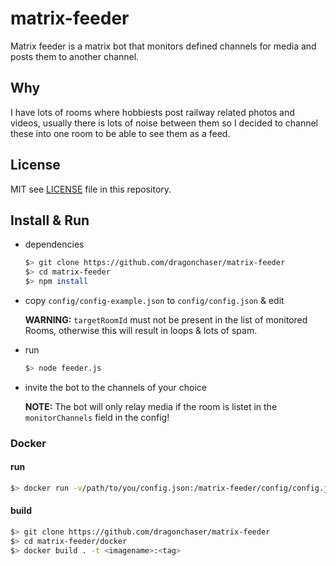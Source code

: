 # matrix-feeder

Matrix feeder is a matrix bot that monitors defined channels for media and posts them to another channel.

## Why

I have lots of rooms where hobbiests post railway related photos and videos, usually there is lots of noise between them so I decided to channel these into one room to be able to see them as a feed.

## License

MIT see [LICENSE](https://github.com/dragonchaser/matrix-feeder/blob/master/LICENSE) file in this repository.

## Install & Run

- dependencies

  ```bash
  $> git clone https://github.com/dragonchaser/matrix-feeder
  $> cd matrix-feeder
  $> npm install
- copy `config/config-example.json` to `config/config.json` & edit

  **WARNING:** `targetRoomId` must not be present in the list of monitored Rooms, otherwise this will result in loops & lots of spam.

- run

  ```bash
  $> node feeder.js
  ```

- invite the bot to the channels of your choice

  **NOTE:** The bot will only relay media if the room is listet in the `monitorChannels` field in the config!

### Docker

#### run

  ```bash
  $> docker run -v/path/to/you/config.json:/matrix-feeder/config/config.json dragonchaser/matrix-feeder:latest
  ```

#### build

  ```bash
  $> git clone https://github.com/dragonchaser/matrix-feeder
  $> cd matrix-feeder/docker
  $> docker build . -t <imagename>:<tag>
  ```

